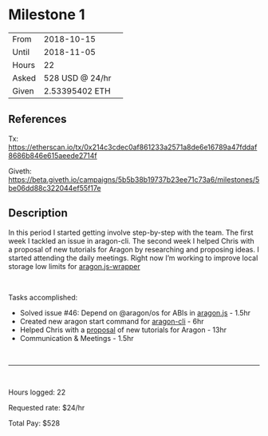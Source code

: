 # Milestone 1

| | | |
|-|-|-|
| From  | 2018-10-15 |
| Until | 2018-11-05 |
| Hours | 22 |
| Asked | 528 USD @ 24/hr |
| Given | 2.53395402 ETH |

## References

Tx: <https://etherscan.io/tx/0x214c3cdec0af861233a2571a8de6e16789a47fddaf8686b846e615aeede2714f>

Giveth: <https://beta.giveth.io/campaigns/5b5b38b19737b23ee71c73a6/milestones/5be06dd88c322044ef55f17e>

## Description

In this period I started getting involve step-by-step with the team. The first week I tackled an issue in aragon-cli. The second week I helped Chris with a proposal of new tutorials for Aragon by researching and proposing ideas. I started attending the daily meetings. Right now I’m working to improve local storage low limits for [aragon.js-wrapper](https://github.com/aragon/aragon.js/issues/133)

​

Tasks accomplished:

- Solved issue #46: Depend on @aragon/os for ABIs in [aragon.js](https://github.com/aragon/aragon.js/pull/205) - 1.5hr
- Created new aragon start command for [aragon-cli](https://github.com/aragon/aragon-cli/pull/255) - 6hr
- Helped Chris with a [proposal](https://docs.google.com/document/d/1tb5RwEBpIxp2_wQmj0w2N5japdLI5mAgjdto7TMu8lY/edit) of new tutorials for Aragon - 13hr
- Communication & Meetings - 1.5hr

​

---

​

Hours logged: 22

Requested rate: $24/hr

Total Pay: $528
